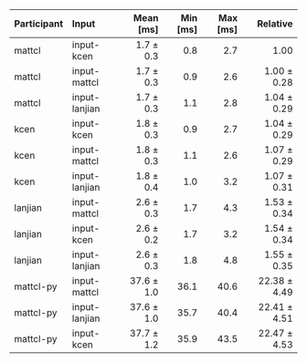 | Participant | Input | Mean [ms] | Min [ms] | Max [ms] | Relative |
|:---|:---|---:|---:|---:|---:|
| mattcl | input-kcen | 1.7 ± 0.3 | 0.8 | 2.7 | 1.00 |
| mattcl | input-mattcl | 1.7 ± 0.3 | 0.9 | 2.6 | 1.00 ± 0.28 |
| mattcl | input-lanjian | 1.7 ± 0.3 | 1.1 | 2.8 | 1.04 ± 0.29 |
| kcen | input-kcen | 1.8 ± 0.3 | 0.9 | 2.7 | 1.04 ± 0.29 |
| kcen | input-mattcl | 1.8 ± 0.3 | 1.1 | 2.6 | 1.07 ± 0.29 |
| kcen | input-lanjian | 1.8 ± 0.4 | 1.0 | 3.2 | 1.07 ± 0.31 |
| lanjian | input-mattcl | 2.6 ± 0.3 | 1.7 | 4.3 | 1.53 ± 0.34 |
| lanjian | input-kcen | 2.6 ± 0.2 | 1.7 | 3.2 | 1.54 ± 0.34 |
| lanjian | input-lanjian | 2.6 ± 0.3 | 1.8 | 4.8 | 1.55 ± 0.35 |
| mattcl-py | input-mattcl | 37.6 ± 1.0 | 36.1 | 40.6 | 22.38 ± 4.49 |
| mattcl-py | input-lanjian | 37.6 ± 1.0 | 35.7 | 40.4 | 22.41 ± 4.51 |
| mattcl-py | input-kcen | 37.7 ± 1.2 | 35.9 | 43.5 | 22.47 ± 4.53 |
